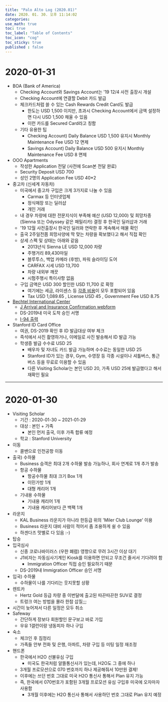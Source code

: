 ```yaml
---
title: "Palo Alto Log (2020.01)"
date: 2020. 01. 30. 오후 11:14:02
categories:
use_math: true
toc: true
toc_label: "Table of Contents"
toc_icon: "cog"
toc_sticky: true
published : false
---
```


# 2020-01-31
* <a id="Debit_Card"></a>BOA (Bank of America)
  * Checking Account와 Savings Account는 '19 12/4 사전 출장시 개설
  * Checking Account에 연결할 Debit 카드 발급
  * 체크카드처럼 쓸 수 있는 Cash Rewards Credit Card도 발급
    * 한도는 USD 1,500 이지만, 초과시 Checking Account에서 금액 설정하면 다시 USD 1,500 채울 수 있음
    * 이런 카드를 Secured Card라고 칭함
  * 기타 유용한 팁
    * Checking Account) Daily Balance USD 1,500 유지시 Monthly Maintenance Fee USD 12 면제
    * Savings Account) Daily Balance USD 500 유지시 Monthly Maintenance Fee USD 8 면제
* OOO Apartments
  * 작성한 Application 전달 (사전에 Scan본 전달 완료)
  * Security Deposit USD 700
  * 성인 2명의 Application Fee USD 40*2
* <a id="Used_Car"></a>중고차 (신세계 자동차)
  * 미국에서 중고차 구입은 크게 3가지로 나눌 수 있음
    * Carmax 등 인터넷업체
    * 정식매장 또는 딜러샵
    * 개인 거래
  * 내 경우 차량에 대한 전문지식이 부족해 예산 (USD 12,000) 및 희망차종 (Sienna 또는 Odyssey 같은 패밀리카) 결정 후 한국인 딜러샵과 거래
  * '19 12월 사전출장시 한국인 딜러와 연락한 후 계속해서 매물 확인
  * 출국 2주일전쯤 희망사양에 딱 맞는 차량을 확보했다고 해서 직접 확인
  * 상세 스펙 및 상태는 아래와 같음
    * 2013년식 Sienna LE USD 12,000 차량
    * 주행거리 89,430마일
    * 블루투스, 백업 카메라 (후방), 파워 슬라이딩 도어
    * CARFAX 시세 USD 13,700
    * 차량 내외부 깨끗
    * 시험주행시 특이사항 없음
  * 구입 금액은 USD 300 할인한 USD 11,700 로 확정
    * 여기에는 세금, 라이센스 등 [각종 비용](/palo-alto-log-202002/#Car_Price)이 모두 포함되어 있음
    * Tax USD 1,089.65 , License USD 45 , Government Fee USD 8.75
* <a id="After_Arrival"></a>[Bechtel International Center](https://bechtel.stanford.edu/immigration/visa-types/j-1-scholar)
  * [J Arrival and Insurance Confirmation webform](http://web.stanford.edu/dept/icenter/j-arrival.fb)
  * DS-2019내 미국 도착 승인 서명
  * [I-94 출력](https://i94.cbp.dhs.gov/I94/)
* <a id="Stanford_ID"></a>Stanford ID Card Office
  * 여권, DS-2019 확인 후 ID 발급대상 여부 체크
  * 즉석에서 사진 촬영하거나, 이메일로 사진 발송해서 ID 발급 가능
  * 학생증 발급 수수료 USD 25
    * 배우자 및 자녀도 카드 발급 가능하며 수수료는 동일한 USD 25
    * Stanford ID가 있는 경우, Gym, 수영장 등 각종 시설이나 셔틀버스, 통근버스 등을 무료로 이용할 수 있음
    * 다른 Visiting Scholar는 본인 USD 20, 가족 USD 25에 발급했다고 해서 재확인 필요

---

# 2020-01-30
* Visiting Scholar
  * 기간 : 2020-01-30 ~ 2021-01-29
  * 대상 : 본인 + 가족
    * 본인 먼저 출국, 이후 가족 합류 예정
  * 학교 : Stanford University
* 이동
  * 콜밴으로 인천공항 이동
* 출국) 수하물
  * Business 승객은 최대 2개 수하물 발송 가능하나, 회사 연계로 1개 추가 발송
  * 항공 수하물
    * 항공수하물 최대 크기 Box 1개
    * 이민가방 1개
    * 대형 캐리어 1개
  * 기내용 수하물
    * 기내용 캐리어 1개
    * 기내용 캐리어보다 큰 백팩 1개
* 라운지
  * KAL Business 라운지가 아니라 한등급 위의 'Miler Club Lounge' 이용
  * Business 라운지 대비 사람이 적어서 좀 조용하게 쉴 수 있음
  * 하겐다즈 맛별로 다 있음 :-)
* 탑승
* <a id="Immigration"></a>입국심사
  * 신종 코로나바이러스 (우한 폐렴) 영향으로 무려 3시간 이상 대기
  * J1비자는 자동심사기계인 Kiosk를 이용하면 안되고 무조건 줄서서 기다려야 함
    * Immigration Officer 직접 승인 필요하기 때문
  * DS-2019내 Immigration Officer 승인 서명
* 입국) 수하물
  * 수하물이 나를 기다리는 웃지못할 상황
* 렌트카
  * Hertz Gold 등급 차량 중 이번달에 출고된 따끈따끈한 SUV로 결정
  * 트렁크 여는 방법을 몰라 한참 삽질;;;
* 시간이 늦어져서 다른 일정은 모두 취소
* Safeway
  * 간단하게 장보다 회원할인 문구보고 바로 가입
  * 우유 1갤런이랑 냉동피자 하나 구입
* 숙소
  * 체크인 후 짐정리
  * 가족들 안부 전화 및 은행, 아파트, 차량 구입 등 미팅 일정 재조정
* <a id="Prepaid_Plan"></a>핸드폰
  * 한국에서 H2O 선불유심 구입
    * 미국도 한국처럼 알뜰통신사가 있는데, H2O도 그 중에 하나
  * 3개월 프로모션으로 070 번호까지 하나 제공해줘서 10만원 결제!
  * 이후에는 쓰던 번호 그대로 미국 H2O 통신사 통해서 Plan 유지 가능
  * 즉, 한국에서 070번호가 포함된 3개월 프로모션 유심 구입후 미국에 오자마자 사용함
    * 3개월 이후에는 H2O 통신사 통해서 사용하던 번호 그대로 Plan 유지 예정
